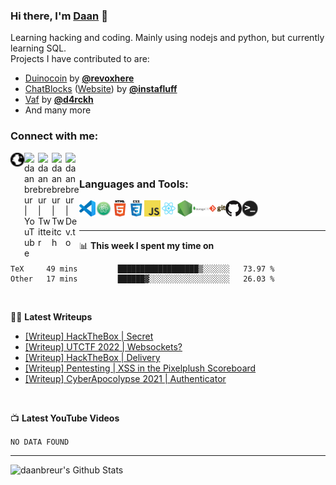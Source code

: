 
### Hi there, I'm [Daan][website] 👋

Learning hacking and coding. Mainly using nodejs and python, but currently learning SQL. </br>
Projects I have contributed to are:
- [Duinocoin](https://github.com/revoxhere/duino-coin) by **[@revoxhere](https://github.com/revoxhere)**
- [ChatBlocks][chatblocksCode] ([Website][chatblocksProd]) by **[@instafluff](https://github.com/instafluff)**
- [Vaf](https://github.com/d4rckh/vaf) by **[@d4rckh](https://github.com/d4rckh)**
- And many more

### Connect with me:

[<img align="left" alt="daanbreur.com" width="22px" src="https://raw.githubusercontent.com/iconic/open-iconic/master/svg/globe.svg" />][website]
[<img align="left" alt="daanbreur | YouTube" width="22px" src="https://cdn.jsdelivr.net/npm/simple-icons@v3/icons/youtube.svg" />][youtube]
[<img align="left" alt="daanbreur | Twitter" width="22px" src="https://cdn.jsdelivr.net/npm/simple-icons@v3/icons/twitter.svg" />][twitter]
[<img align="left" alt="daanbreur | Twitch" width="22px" src="https://cdn.jsdelivr.net/npm/simple-icons@v3/icons/twitch.svg" />][twitch]
[<img align="left" alt="daanbreur | Dev.to" width="22px" src="https://d2fltix0v2e0sb.cloudfront.net/dev-badge.svg" />][devto]

<br />

### Languages and Tools:

<img align="left" alt="Visual Studio Code" width="26px" src="https://raw.githubusercontent.com/github/explore/master/topics/visual-studio-code/visual-studio-code.png" />
<img align="left" alt="Atom" width="26px" src="https://raw.githubusercontent.com/github/explore/master/topics/atom/atom.png" />
<img align="left" alt="HTML5" width="26px" src="https://raw.githubusercontent.com/github/explore/master/topics/html/html.png" />
<img align="left" alt="CSS3" width="26px" src="https://raw.githubusercontent.com/github/explore/master/topics/css/css.png" />
<img align="left" alt="JavaScript" width="26px" src="https://raw.githubusercontent.com/github/explore/master/topics/javascript/javascript.png" />
<img align="left" alt="React" width="26px" src="https://raw.githubusercontent.com/github/explore/master/topics/react/react.png" />
<img align="left" alt="Node.js" width="26px" src="https://raw.githubusercontent.com/github/explore/master/topics/nodejs/nodejs.png" />
<img align="left" alt="MongoDB" width="26px" src="https://raw.githubusercontent.com/github/explore/master/topics/mongodb/mongodb.png" />
<img align="left" alt="Git" width="26px" src="https://raw.githubusercontent.com/github/explore/master/topics/git/git.png" />
<img align="left" alt="GitHub" width="26px" src="https://raw.githubusercontent.com/github/explore/master/topics/github/github.png" />
<img align="left" alt="Terminal" width="26px" src="https://raw.githubusercontent.com/github/explore/master/topics/terminal/terminal.png" />

<br />
<br />

---

📊 **This week I spent my time on**
<!--START_SECTION:waka-->

```text
TeX     49 mins         ██████████████████▒░░░░░░   73.97 %
Other   17 mins         ██████▓░░░░░░░░░░░░░░░░░░   26.03 %
```

<!--END_SECTION:waka-->

<br />

🐱‍💻 **Latest Writeups**
<!-- WRITEUP:START -->
- [[Writeup] HackTheBox | Secret](https://blog.daanbreur.systems/2022/03/26/htb-Secret.html)
- [[Writeup] UTCTF 2022 | Websockets?](https://blog.daanbreur.systems/2022/03/15/UTCTF2022-Websockets.html)
- [[Writeup] HackTheBox | Delivery](https://blog.daanbreur.systems/2021/05/28/htb-Delivery.html)
- [[Writeup] Pentesting | XSS in the Pixelplush Scoreboard](https://blog.daanbreur.systems/2021/05/25/PixelPlush-Scoreboard-XSS.html)
- [[Writeup] CyberApocolypse 2021 | Authenticator](https://blog.daanbreur.systems/2021/04/24/CA2021-Authenticator.html)
<!-- WRITEUP:END -->

<br />

📺 **Latest YouTube Videos**
<!-- YOUTUBE:START -->
`NO DATA FOUND`
<!-- YOUTUBE:END -->

---

<img align="left" alt="daanbreur's Github Stats" src="https://github-readme-stats.vercel.app/api?username=daanbreur&show_icons=true&hide_border=true" />

[website]: https://daanbreur.systems
[blog]: https://blog.daanbreur.systems
[twitter]: https://twitter.com/portaalg
[twitch]: https://twitch.tv/portaalgaming
[youtube]: https://youtube.com/channel/UCGWs9foruVqIoEf2sLBfJAg
[devto]: https://dev.to/daanbreur

[instafluff]: http://github.com/Instafluff
[chatblocksProd]: https://instafluff.tv/ChatBlocks
[chatblocksCode]: https://github.com/instafluff/ChatBlocks
